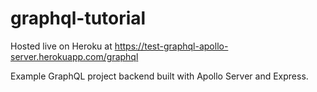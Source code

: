 # graphql-tutorial

Hosted live on Heroku at https://test-graphql-apollo-server.herokuapp.com/graphql

Example GraphQL project backend built with Apollo Server and Express.
